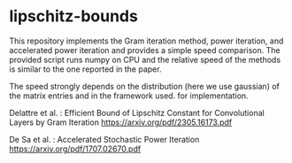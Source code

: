 # lipschitz-bounds
This repository implements the Gram iteration method, power iteration, and accelerated power iteration and provides a simple speed comparison.
The provided script runs numpy on CPU and the relative speed of the methods is similar to the one reported in the paper. 

The speed strongly depends on the distribution (here we use gaussian) of the matrix entries and in the framework used. for implementation.

Delattre et al. : Efficient Bound of Lipschitz Constant for Convolutional Layers by Gram Iteration
https://arxiv.org/pdf/2305.16173.pdf

De Sa et al.
: Accelerated Stochastic Power Iteration
https://arxiv.org/pdf/1707.02670.pdf
